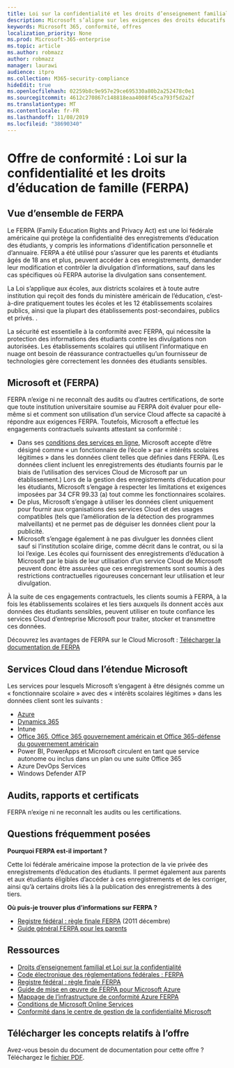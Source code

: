 ```yaml
---
title: Loi sur la confidentialité et les droits d’enseignement familial (FERPA)
description: Microsoft s’aligne sur les exigences des droits éducatifs et de la confidentialité de la famille américain.
keywords: Microsoft 365, conformité, offres
localization_priority: None
ms.prod: Microsoft-365-enterprise
ms.topic: article
ms.author: robmazz
author: robmazz
manager: laurawi
audience: itpro
ms.collection: M365-security-compliance
hideEdit: true
ms.openlocfilehash: 02259b8c9e957e29ce695330a80b2a252478c0e1
ms.sourcegitcommit: 4612c270867c148818eaa4008f45ca793f5d2a2f
ms.translationtype: MT
ms.contentlocale: fr-FR
ms.lasthandoff: 11/08/2019
ms.locfileid: "38690340"
---
```

# <a name="compliance-offering-family-educational-rights-and-privacy-act-ferpa"></a>Offre de conformité : Loi sur la confidentialité et les droits d’éducation de famille (FERPA)

## <a name="ferpa-overview"></a>Vue d’ensemble de FERPA

Le FERPA (Family Education Rights and Privacy Act) est une loi fédérale américaine qui protège la confidentialité des enregistrements d’éducation des étudiants, y compris les informations d’identification personnelle et d’annuaire. FERPA a été utilisé pour s’assurer que les parents et étudiants âgés de 18 ans et plus, peuvent accéder à ces enregistrements, demander leur modification et contrôler la divulgation d’informations, sauf dans les cas spécifiques où FERPA autorise la divulgation sans consentement.

La Loi s’applique aux écoles, aux districts scolaires et à toute autre institution qui reçoit des fonds du ministère américain de l’éducation, c’est-à-dire pratiquement toutes les écoles et les 12 établissements scolaires publics, ainsi que la plupart des établissements post-secondaires, publics et privés. .

La sécurité est essentielle à la conformité avec FERPA, qui nécessite la protection des informations des étudiants contre les divulgations non autorisées. Les établissements scolaires qui utilisent l’informatique en nuage ont besoin de réassurance contractuelles qu’un fournisseur de technologies gère correctement les données des étudiants sensibles.

## <a name="microsoft-and-ferpa"></a>Microsoft et (FERPA)

FERPA n’exige ni ne reconnaît des audits ou d’autres certifications, de sorte que toute institution universitaire soumise au FERPA doit évaluer pour elle-même si et comment son utilisation d’un service Cloud affecte sa capacité à répondre aux exigences FERPA. Toutefois, Microsoft a effectué les engagements contractuels suivants attestant sa conformité :

- Dans ses [conditions des services en ligne](https://aka.ms/Online-Services-Terms), Microsoft accepte d’être désigné comme « un fonctionnaire de l’école » par « intérêts scolaires légitimes » dans les données client telles que définies dans FERPA. (Les données client incluent les enregistrements des étudiants fournis par le biais de l’utilisation des services Cloud de Microsoft par un établissement.) Lors de la gestion des enregistrements d’éducation pour les étudiants, Microsoft s’engage à respecter les limitations et exigences imposées par 34 CFR 99.33 (a) tout comme les fonctionnaires scolaires.
- De plus, Microsoft s’engage à utiliser les données client uniquement pour fournir aux organisations des services Cloud et des usages compatibles (tels que l’amélioration de la détection des programmes malveillants) et ne permet pas de déguiser les données client pour la publicité.
- Microsoft s’engage également à ne pas divulguer les données client sauf si l’institution scolaire dirige, comme décrit dans le contrat, ou si la loi l’exige. Les écoles qui fournissent des enregistrements d’éducation à Microsoft par le biais de leur utilisation d’un service Cloud de Microsoft peuvent donc être assurées que ces enregistrements sont soumis à des restrictions contractuelles rigoureuses concernant leur utilisation et leur divulgation.

À la suite de ces engagements contractuels, les clients soumis à FERPA, à la fois les établissements scolaires et les tiers auxquels ils donnent accès aux données des étudiants sensibles, peuvent utiliser en toute confiance les services Cloud d’entreprise Microsoft pour traiter, stocker et transmettre ces données.

Découvrez les avantages de FERPA sur le Cloud Microsoft : [Télécharger la documentation de FERPA](https://aka.ms/ferpa-compliance)

## <a name="microsoft-in-scope-cloud-services"></a>Services Cloud dans l’étendue Microsoft

Les services pour lesquels Microsoft s’engagent à être désignés comme un « fonctionnaire scolaire » avec des « intérêts scolaires légitimes » dans les données client sont les suivants :

- [Azure](https://aka.ms/AzureCompliance)
- [Dynamics 365](https://aka.ms/d365-compliance-list)
- Intune
- [Office 365, Office 365 gouvernement américain et Office 365-défense du gouvernement américain](https://go.microsoft.com/fwlink/p/?LinkID=2077751)
- Power BI, PowerApps et Microsoft circulent en tant que service autonome ou inclus dans un plan ou une suite Office 365
- Azure DevOps Services
- Windows Defender ATP

## <a name="audits-reports-and-certificates"></a>Audits, rapports et certificats

FERPA n’exige ni ne reconnaît les audits ou les certifications.

## <a name="frequently-asked-questions"></a>Questions fréquemment posées

**Pourquoi FERPA est-il important ?**

Cette loi fédérale américaine impose la protection de la vie privée des enregistrements d’éducation des étudiants. Il permet également aux parents et aux étudiants éligibles d’accéder à ces enregistrements et de les corriger, ainsi qu’à certains droits liés à la publication des enregistrements à des tiers.

**Où puis-je trouver plus d’informations sur FERPA ?**

- [Registre fédéral : règle finale FERPA](https://aka.ms/ferpa-reg) (2011 décembre)
- [Guide général FERPA pour les parents](https://www2.ed.gov/policy/gen/guid/fpco/ferpa/parents.html)

## <a name="resources"></a>Ressources

- [Droits d’enseignement familial et Loi sur la confidentialité](https://www.ed.gov/policy/gen/guid/fpco/ferpa/index.html)
- [Code électronique des réglementations fédérales : FERPA](https://aka.ms/FERPA-GPO)
- [Registre fédéral : règle finale FERPA](https://aka.ms/ferpa-reg)
- [Guide de mise en œuvre de FERPA pour Microsoft Azure](https://aka.ms/azureferpa)
- [Mappage de l’infrastructure de conformité Azure FERPA](https://aka.ms/AzureFERPAMapping)
- [Conditions de Microsoft Online Services](https://aka.ms/Online-Services-Terms)
- [Conformité dans le centre de gestion de la confidentialité Microsoft](https://www.microsoft.com/trust-center/compliance/compliance-overview)

## <a name="download-the-offering-backgrounder"></a>Télécharger les concepts relatifs à l’offre

Avez-vous besoin du document de documentation pour cette offre ? Téléchargez le [fichier PDF](https://download.microsoft.com/download/2/8/3/2839FB21-353E-472E-BE57-883EC9C6185F/FERPA_Compliance_Backgrounder.pdf).
